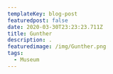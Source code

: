 ```yaml
---
templateKey: blog-post
featuredpost: false
date: 2020-03-30T23:23:23.711Z
title: Gunther
description: .
featuredimage: /img/Gunther.png
tags:
  - Museum
---
```

